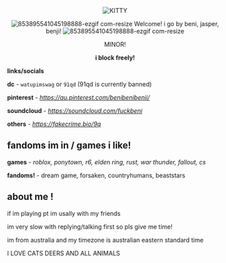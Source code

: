 <div align="center">

![KITTY](https://github.com/user-attachments/assets/35d39dbc-a294-4584-bd23-379f55d1b406)


![853895541045198888-ezgif com-resize](https://github.com/user-attachments/assets/233005c7-7542-418d-88e5-d6c7c3c568a0) Welcome! i go by beni, jasper, benji! ![853895541045198888-ezgif com-resize](https://github.com/user-attachments/assets/233005c7-7542-418d-88e5-d6c7c3c568a0)

MINOR!

**i block freely!**

</div>

**links/socials**

**dc** - `watupimswag` or `91qd` (91qd is currently banned)

**pinterest** - *https://au.pinterest.com/benibenibenii/*

**soundcloud** - *https://soundcloud.com/fuckbeni*

**others** - *https://fakecrime.bio/9q*

</div>

## fandoms im in / games i like!

**games** - *roblox, ponytown, r6, elden ring, rust, war thunder, fallout, cs*

**fandoms!** - dream game, forsaken, countryhumans, beaststars

## about me !

if im playing pt im usally with my friends

im very slow with replying/talking first so pls give me time!

im from australia and my timezone is australian eastern standard time

I LOVE CATS DEERS AND ALL ANIMALS
